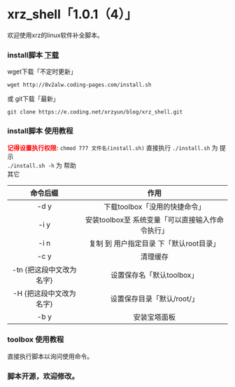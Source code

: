 # xrz_shell「1.0.1（4）」
欢迎使用xrz的linux软件补全脚本。  
### install脚本 [下载](http://8v2alw.coding-pages.com/install.sh)
wget下载「不定时更新」  
````
wget http://8v2alw.coding-pages.com/install.sh
````
或 git下载「最新」  
````
git clone https://e.coding.net/xrzyun/blog/xrz_shell.git
````
### install脚本 使用教程  
<font color="#FF0000"><b>记得设置执行权限:</b></font> 
`chmod 777 文件名(install.sh)`
直接执行 `./install.sh` 为 提示  
`./install.sh -h` 为 帮助  
其它

| 命令后缀 | 作用 |
| :-----: | :---: |
| -d y | 下载toolbox「没用的快捷命令」 |
| -i y  | 安装toolbox至 系统变量「可以直接输入作命令执行」 |
| -i n | 复制 到 用户指定目录 下「默认root目录」 |
| -c y | 清理缓存 |
| -tn {把这段中文改为名字} | 设置保存名「默认toolbox」 |
| -H {把这段中文改为名字} | 设置保存目录「默认/root/」 |
| -b y | 安装宝塔面板 |

### toolbox 使用教程  
直接执行脚本以询问使用命令。  
### 脚本开源，欢迎修改。